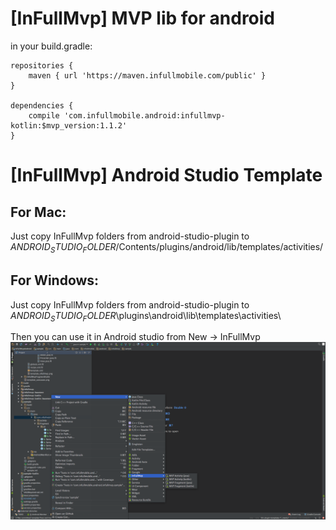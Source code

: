 [InFullMvp] MVP lib for android
==================================

in your build.gradle:

```
repositories {
    maven { url 'https://maven.infullmobile.com/public' }
}

dependencies {
    compile 'com.infullmobile.android:infullmvp-kotlin:$mvp_version:1.1.2'
}
```

[InFullMvp] Android Studio Template
==================================

For Mac:
--------
Just copy InFullMvp folders from android-studio-plugin to $ANDROID_STUDIO_FOLDER$/Contents/plugins/android/lib/templates/activities/

For Windows:
--------
Just copy InFullMvp folders from android-studio-plugin to $ANDROID_STUDIO_FOLDER$\plugins\android\lib\templates\activities\


Then you can use it in Android studio from New -> InFullMvp
![template-usecause.png](android-studio-plugin/template_usecause.png?raw=true)
